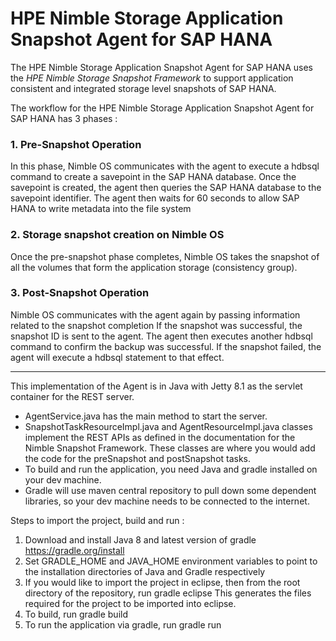# HPE Nimble Storage Application Snapshot Agent for SAP HANA

The HPE Nimble Storage Application Snapshot Agent for SAP HANA uses the *HPE Nimble Storage Snapshot Framework* to support application consistent and integrated storage level snapshots of SAP HANA. 

The workflow for the HPE Nimble Storage Application Snapshot Agent for SAP HANA has 3 phases :

### 1. Pre-Snapshot Operation
In this phase, Nimble OS communicates with the agent to execute a hdbsql command to create a savepoint in the SAP HANA database. Once the savepoint is created, the agent then queries the SAP HANA database to the savepoint identifier. The agent then waits for 60 seconds to allow SAP HANA to write metadata into the file system 

### 2. Storage snapshot creation on Nimble OS 
Once the pre-snapshot phase completes, Nimble OS takes the snapshot of all the volumes that form the application storage (consistency group).

### 3. Post-Snapshot Operation 
Nimble OS communicates with the agent again by passing information related to the snapshot completion If the snapshot was successful, the snapshot ID is sent to the agent. The agent then executes another hdbsql command to confirm the backup was successful. If the snapshot failed, the agent will execute a hdbsql statement to that effect.

----
This implementation of the Agent is in Java with Jetty 8.1 as the servlet container for the REST server.

- AgentService.java has the main method to start the server.
- SnapshotTaskResourceImpl.java and AgentResourceImpl.java classes implement the REST APIs as defined in the documentation for the Nimble Snapshot Framework.
  These classes are where you would add the code for the preSnapshot and postSnapshot tasks.
- To build and run the application, you need Java and gradle installed on your dev machine.
- Gradle will use maven central repository to pull down some dependent libraries, so your dev machine needs to be connected to the internet.

Steps to import the project, build and run :
>
1. Download and install Java 8 and latest version of gradle
   https://gradle.org/install
2. Set GRADLE_HOME and JAVA_HOME environment variables to point to the installation directories of Java and Gradle respectively
3. If you would like to import the project in eclipse, then from the root directory of the repository, run gradle eclipse
This generates the files required for the project to be imported into eclipse.
4. To build, run  gradle build
5. To run the application via gradle, run  gradle run
